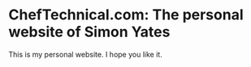 # ChefTechnical.com: The personal website of Simon Yates
This is my personal website. I hope you like it.
